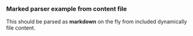 ### Marked parser example from content file

This should be parsed as **markdown** on the fly from included dynamically file content.
